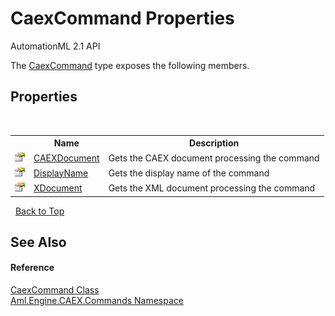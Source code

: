 # CaexCommand Properties
AutomationML 2.1 API 

The <a href="T_Aml_Engine_CAEX_Commands_CaexCommand">CaexCommand</a> type exposes the following members.


## Properties
&nbsp;<table><tr><th></th><th>Name</th><th>Description</th></tr><tr><td>![Public property](media/pubproperty.gif "Public property")</td><td><a href="P_Aml_Engine_CAEX_Commands_CaexCommand_CAEXDocument">CAEXDocument</a></td><td>
Gets the CAEX document processing the command</td></tr><tr><td>![Public property](media/pubproperty.gif "Public property")</td><td><a href="P_Aml_Engine_CAEX_Commands_CaexCommand_DisplayName">DisplayName</a></td><td>
Gets the display name of the command</td></tr><tr><td>![Public property](media/pubproperty.gif "Public property")</td><td><a href="P_Aml_Engine_CAEX_Commands_CaexCommand_XDocument">XDocument</a></td><td>
Gets the XML document processing the command</td></tr></table>&nbsp;
<a href="#caexcommand-properties">Back to Top</a>

## See Also


#### Reference
<a href="T_Aml_Engine_CAEX_Commands_CaexCommand">CaexCommand Class</a><br /><a href="N_Aml_Engine_CAEX_Commands">Aml.Engine.CAEX.Commands Namespace</a><br />